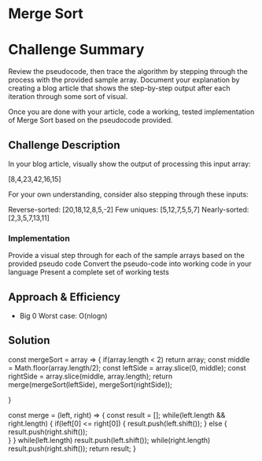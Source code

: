 # Merge Sort

# Challenge Summary
Review the pseudocode, then trace the algorithm by stepping through the process with the provided sample array. Document your explanation by creating a blog article that shows the step-by-step output after each iteration through some sort of visual.

Once you are done with your article, code a working, tested implementation of Merge Sort based on the pseudocode provided.

## Challenge Description
In your blog article, visually show the output of processing this input array:

[8,4,23,42,16,15]

For your own understanding, consider also stepping through these inputs:

Reverse-sorted: [20,18,12,8,5,-2]
Few uniques: [5,12,7,5,5,7]
Nearly-sorted: [2,3,5,7,13,11]

### Implementation

Provide a visual step through for each of the sample arrays based on the provided pseudo code
Convert the pseudo-code into working code in your language
Present a complete set of working tests

## Approach & Efficiency
<!-- What approach did you take? Why? What is the Big O space/time for this approach? -->
- Big 0 Worst case: O(nlogn)

## Solution

  const mergeSort = array => {
    if(array.length < 2) return array;
    const middle = Math.floor(array.length/2);
    const leftSide = array.slice(0, middle);
    const rightSide = array.slice(middle, array.length);
    return merge(mergeSort(leftSide), mergeSort(rightSide));

  }

  const merge = (left, right) => {
    const result = [];
    while(left.length && right.length) {
    if(left[0] <= right[0]) {
      result.push(left.shift());
    } else {
      result.push(right.shift());  
    }
  }
    while(left.length) result.push(left.shift());
    while(right.length) result.push(right.shift());
    return result;
  }
